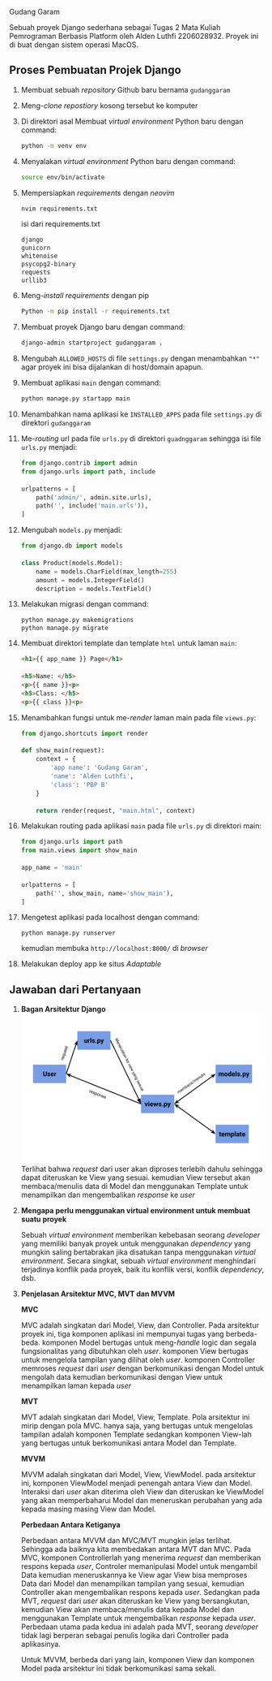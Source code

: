 Gudang Garam

Sebuah proyek Django sederhana sebagai Tugas 2 Mata Kuliah Pemrograman Berbasis Platform oleh Alden Luthfi 2206028932. Proyek ini di buat dengan sistem operasi MacOS.

## Proses Pembuatan Projek Django
1. Membuat sebuah _repository_ Github baru bernama ```gudanggaram```
2. Meng-_clone repostiory_ kosong tersebut ke komputer
3. Di direktori asal Membuat _virtual environment_ Python baru dengan command:

    ```bash
    python -m venv env
    ```
4. Menyalakan _virtual environment_ Python baru dengan command:
    ```bash
    source env/bin/activate
    ```
5. Mempersiapkan _requirements_ dengan _neovim_
    ```bash
    nvim requirements.txt
    ```
    isi dari requirements.txt
    ```
    django
    gunicorn
    whitenoise
    psycopg2-binary
    requests
    urllib3
    ```
6. Meng-_install requirements_ dengan pip
    ```bash
    Python -m pip install -r requirements.txt
    ```
7. Membuat proyek Django baru dengan command:
    ```bash
    django-admin startproject gudanggaram .
    ```
8. Mengubah ```ALLOWED_HOSTS``` di file ```settings.py``` dengan menambahkan ```"*"``` agar proyek ini bisa dijalankan di host/domain apapun.

9. Membuat aplikasi ```main``` dengan command:
    ```bash
    python manage.py startapp main
    ```
10. Menambahkan nama aplikasi ke ```INSTALLED_APPS``` pada file ```settings.py``` di direktori ```gudanggaram```

11. Me-_routing_ url pada file ```urls.py``` di direktori ```guadnggaram``` sehingga isi file ```urls.py``` menjadi:
    ```python
    from django.contrib import admin
    from django.urls import path, include

    urlpatterns = [
        path('admin/', admin.site.urls),
        path('', include('main.urls')),
    ]
    ```
12. Mengubah ```models.py``` menjadi:
    ```python
    from django.db import models

    class Product(models.Model):
        name = models.CharField(max_length=255)
        amount = models.IntegerField()
        description = models.TextField()
    ```
13. Melakukan migrasi dengan command:
    ```
    python manage.py makemigrations
    python manage.py migrate
    ```
14. Membuat direktori template dan template ```html``` untuk laman ```main```:

    ```html
    <h1>{{ app_name }} Page</h1>

    <h5>Name: </h5>
    <p>{{ name }}<p>
    <h5>Class: </h5>
    <p>{{ class }}<p>
    ```
15. Menambahkan fungsi untuk me-_render_ laman main pada file ```views.py```:
    ```python
    from django.shortcuts import render

    def show_main(request):
        context = {
            'app name': 'Gudang Garam',
            'name': 'Alden Luthfi',
            'class': 'PBP B'
        }

        return render(request, "main.html", context)
    ```

16. Melakukan routing pada aplikasi ```main``` pada file ```urls.py``` di direktori main:
    ```python
    from django.urls import path
    from main.views import show_main

    app_name = 'main'

    urlpatterns = [
        path('', show_main, name='show_main'),
    ]
    ```

17. Mengetest aplikasi pada localhost dengan command:
    ```
    python manage.py runserver
    ```
    kemudian membuka ```http://localhost:8000/``` di _browser_

18. Melakukan deploy app ke situs _Adaptable_

## Jawaban dari Pertanyaan

1. **Bagan Arsitektur Django**
![](bagan.png)
Terlihat bahwa _request_  dari user akan diproses terlebih dahulu sehingga dapat diteruskan ke View yang sesuai. kemudian View tersebut akan membaca/menulis data di Model dan menggunakan Template untuk menampilkan dan mengembalikan _response_ ke _user_

2. **Mengapa perlu menggunakan virtual environment untuk membuat suatu proyek**

    Sebuah _virtual environment_ memberikan kebebasan seorang _developer_ yang memiliki banyak proyek untuk menggunakan _dependency_ yang mungkin saling bertabrakan jika disatukan tanpa menggunakan _virtual environment_. Secara singkat, sebuah _virtual environment_ menghindari terjadinya konflik pada proyek, baik itu konflik versi, konflik _dependency_, dsb.

3. **Penjelasan Arsitektur MVC, MVT dan MVVM**

    **MVC**

    MVC adalah singkatan dari Model, View, dan Controller. Pada arsitektur proyek ini, tiga komponen aplikasi ini mempunyai tugas yang berbeda-beda. komponen Model bertugas untuk meng-_handle_ logic dan segala fungsionalitas yang dibutuhkan oleh _user_. komponen View
    bertugas untuk mengelola tampilan yang dilihat oleh _user_. komponen Controller
    memroses _request_  dari _user_ dengan berkomunikasi dengan Model untuk mengolah data kemudian
    berkomunikasi dengan View untuk menampilkan laman kepada _user_

    **MVT**

    MVT adalah singkatan dari Model, View, Template. Pola arsitektur ini mirip dengan pola MVC. hanya saja, yang bertugas untuk mengelolas tampilan adalah komponen Template sedangkan komponen View-lah yang bertugas untuk berkomunikasi antara
    Model dan Template.

    **MVVM**

    MVVM adalah singkatan dari Model, View, ViewModel. pada arsitektur ini, komponen ViewModel menjadi penengah antara View dan Model. Interaksi dari _user_ akan diterima oleh View dan diteruskan ke ViewModel yang akan memperbaharui Model dan meneruskan perubahan yang ada kepada masing masing View dan Model.

    **Perbedaan Antara Ketiganya**

    Perbedaan antara MVVM dan MVC/MVT mungkin jelas terlihat. Sehingga ada baiknya kita membedakan antara MVT dan MVC. Pada MVC, komponen Controllerlah yang menerima _request_  dan memberikan respons kepada _user_, Controler memanipulasi Model untuk mengambil Data kemudian meneruskannya ke View agar View bisa memproses Data dari Model dan menampilkan tampilan yang sesuai, kemudian Controller akan mengembalikan respons kepada _user_. Sedangkan pada MVT, _request_  dari _user_ akan diteruskan ke View yang bersangkutan, kemudian View akan membaca/menulis data kepada Model dan menggunakan Template untuk mengembalikan _response_ kepada _user_. Perbedaan utama pada kedua ini adalah pada MVT, seorang _developer_ tidak lagi berperan sebagai penulis logika dari Controller pada aplikasinya.

    Untuk MVVM, berbeda dari yang lain, komponen View dan komponen Model pada arsitektur ini tidak berkomunikasi sama sekali.

